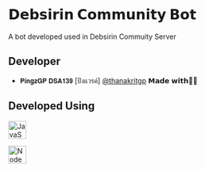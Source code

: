 
# 𝗗𝗲𝗯𝘀𝗶𝗿𝗶𝗻 𝗖𝗼𝗺𝗺𝘂𝗻𝗶𝘁𝘆 𝗕𝗼𝘁

A bot developed used in Debsirin Commuity Server


## Developer

- 𝗣𝗶𝗻𝗴𝘇𝗚𝗣 𝗗𝗦𝗔𝟭𝟯𝟵 [ปิงแวรค์] [@thanakritgp](https://github.com/ThanakritGP)
𝗠𝗮𝗱𝗲 𝘄𝗶𝘁𝗵💚💛

## Developed Using
<p align="left">
<a href="https://developer.mozilla.org/en-US/docs/Web/JavaScript" target="_blank" rel="noreferrer"><img src="https://raw.githubusercontent.com/danielcranney/readme-generator/main/public/icons/skills/javascript-colored.svg" width="36" height="36" alt="JavaScript" /></a>
</p>

<p align="left">
<a href="https://nodejs.org/en/" target="_blank" rel="noreferrer"><img src="https://raw.githubusercontent.com/danielcranney/readme-generator/main/public/icons/skills/nodejs-colored.svg" width="36" height="36" alt="NodeJS" /></a>
</p>





